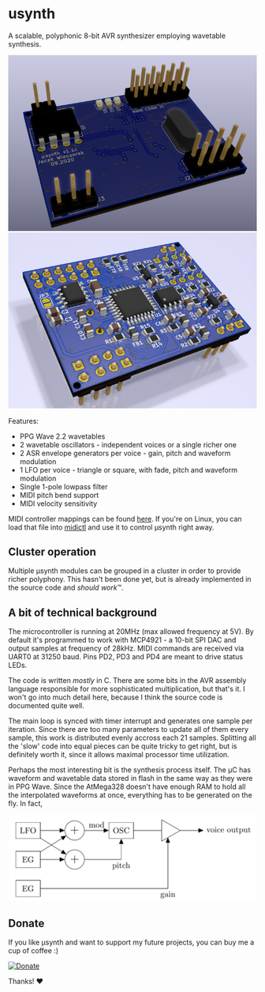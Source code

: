 # usynth

A scalable, polyphonic 8-bit AVR synthesizer employing wavetable synthesis.

<img src=img/top.png />
<img src=img/bot.png />

Features:
 - PPG Wave 2.2 wavetables
 - 2 wavetable oscillators - independent voices or a single richer one
 - 2 ASR envelope generators per voice - gain, pitch and waveform modulation
 - 1 LFO per voice - triangle or square, with fade, pitch and waveform modulation
 - Single 1-pole lowpass filter
 - MIDI pitch bend support
 - MIDI velocity sensitivity

MIDI controller mappings can be found [here](https://github.com/Jacajack/usynth/blob/master/midictl/usynth-midictl.ctl). If you're on Linux, you can load that file into [midictl](https://github.com/Jacajack/midictl) and use it to control µsynth right away.

## Cluster operation

Multiple µsynth modules can be grouped in a cluster in order to provide richer polyphony.
This hasn't been done yet, but is already implemented in the source code and _should work_&trade;.

## A bit of technical background

The microcontroller is running at 20MHz (max allowed frequency at 5V). By default it's programmed to work with MCP4921 - a 10-bit SPI DAC and output samples at frequency of 28kHz. MIDI commands are received via UART0 at 31250 baud. Pins PD2, PD3 and PD4 are meant to drive status LEDs.

The code is written _mostly_ in C. There are some bits in the AVR assembly language responsible for more sophisticated multiplication, but that's it. I won't go into much detail here, because I think the source code is documented quite well.

The main loop is synced with timer interrupt and generates one sample per iteration. Since there are too many parameters to update all of them every sample, this work is distributed evenly accross each 21 samples. Splitting all the 'slow' code into equal pieces can be quite tricky to get right, but is definitely worth it, since it allows maximal processor time utilization.

Perhaps the most interesting bit is the synthesis process itself. The µC has waveform and wavetable data stored in flash in the same way as they were in PPG Wave. Since the AtMega328 doesn't have enough RAM to hold all the interpolated waveforms at once, everything has to be generated on the fly. In fact, 





<img src=img/voice.png />


## Donate

If you like µsynth and want to support my future projects, you can buy me a cup of coffee :)

[![Donate](https://img.shields.io/badge/Donate-PayPal-green.svg)](https://www.paypal.com/donate?hosted_button_id=KZ7DV93D98GAL)

Thanks! :heart:

